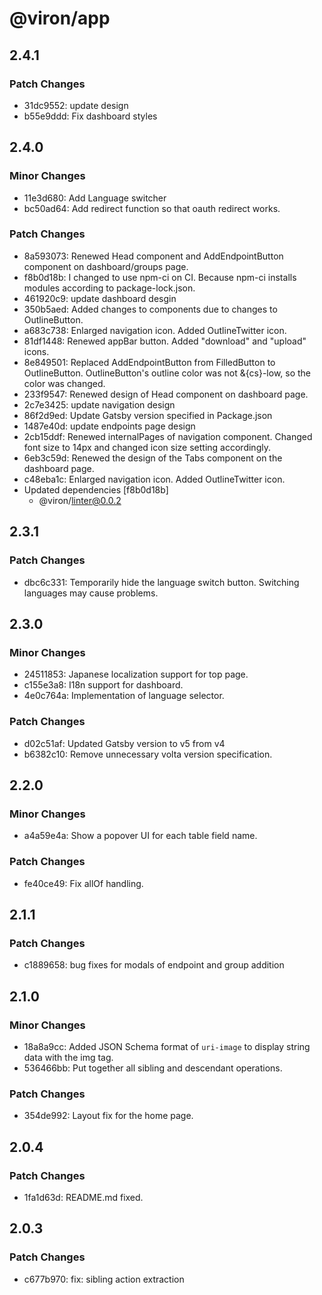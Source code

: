 # @viron/app

## 2.4.1

### Patch Changes

- 31dc9552: update design
- b55e9ddd: Fix dashboard styles

## 2.4.0

### Minor Changes

- 11e3d680: Add Language switcher
- bc50ad64: Add redirect function so that oauth redirect works.

### Patch Changes

- 8a593073: Renewed Head component and AddEndpointButton component on dashboard/groups page.
- f8b0d18b: I changed to use npm-ci on CI.
  Because npm-ci installs modules according to package-lock.json.
- 461920c9: update dashboard desgin
- 350b5aed: Added changes to components due to changes to OutlineButton.
- a683c738: Enlarged navigation icon.
  Added OutlineTwitter icon.
- 81df1448: Renewed appBar button.
  Added "download" and "upload" icons.
- 8e849501: Replaced AddEndpointButton from FilledButton to OutlineButton.
  OutlineButton's outline color was not &{cs}-low, so the color was changed.
- 233f9547: Renewed design of Head component on dashboard page.
- 2c7e3425: update navigation design
- 86f2d9ed: Update Gatsby version specified in Package.json
- 1487e40d: update endpoints page design
- 2cb15ddf: Renewed internalPages of navigation component.
  Changed font size to 14px and changed icon size setting accordingly.
- 6eb3c59d: Renewed the design of the Tabs component on the dashboard page.
- c48eba1c: Enlarged navigation icon.
  Added OutlineTwitter icon.
- Updated dependencies [f8b0d18b]
  - @viron/linter@0.0.2

## 2.3.1

### Patch Changes

- dbc6c331: Temporarily hide the language switch button.
  Switching languages may cause problems.

## 2.3.0

### Minor Changes

- 24511853: Japanese localization support for top page.
- c155e3a8: I18n support for dashboard.
- 4e0c764a: Implementation of language selector.

### Patch Changes

- d02c51af: Updated Gatsby version to v5 from v4
- b6382c10: Remove unnecessary volta version specification.

## 2.2.0

### Minor Changes

- a4a59e4a: Show a popover UI for each table field name.

### Patch Changes

- fe40ce49: Fix allOf handling.

## 2.1.1

### Patch Changes

- c1889658: bug fixes for modals of endpoint and group addition

## 2.1.0

### Minor Changes

- 18a8a9cc: Added JSON Schema format of `uri-image` to display string data with the img tag.
- 536466bb: Put together all sibling and descendant operations.

### Patch Changes

- 354de992: Layout fix for the home page.

## 2.0.4

### Patch Changes

- 1fa1d63d: README.md fixed.

## 2.0.3

### Patch Changes

- c677b970: fix: sibling action extraction
